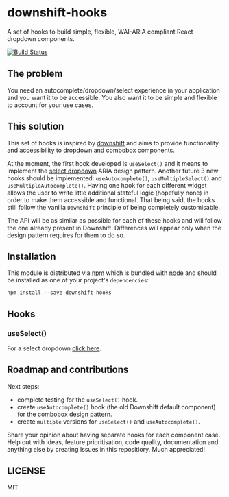 # downshift-hooks

A set of hooks to build simple, flexible, WAI-ARIA compliant React dropdown components.

[![Build Status](https://travis-ci.org/silviuavram/downshift-hooks.svg?branch=master)](https://travis-ci.org/silviuavram/downshift-hooks)

## The problem

You need an autocomplete/dropdown/select experience in your application and you want it to be accessible. You also want it to be simple and flexible to account for your use cases.

## This solution

This set of hooks is inspired by [downshift][downshift] and aims to provide functionality and accessibility to dropdown and combobox components.

At the moment, the first hook developed is `useSelect()` and it means to implement the [select dropdown][select-dropdown] ARIA design pattern. Another future 3 new hooks should be implemented: `useAutocomplete()`, `useMultipleSelect()` and `useMultipleAutocomplete()`. Having one hook for each different widget allows the user to write little additional stateful logic (hopefully none) in order to make them accessible and functional. That being said, the hooks still follow the vanilla `Downshift` principle of being completely customisable.

The API will be as similar as possible for each of these hooks and will follow the one already present in Downshift. Differences will appear only when the design pattern requires for them to do so.

## Installation

This module is distributed via [npm][npm] which is bundled with [node][node] and should be installed as one of your project's `dependencies`:

```
npm install --save downshift-hooks
```

## Hooks

### useSelect()

For a select dropdown [click here][select-readme].

## Roadmap and contributions

Next steps:
- complete testing for the `useSelect()` hook.
- create `useAutocomplete()` hook (the old Downshift default component) for the combobox design pattern.
- create `multiple` versions for `useSelect()` and `useAutocomplete()`.

Share your opinion about having separate hooks for each component case. Help out with ideas, feature prioritisation, code quality, documentation and anything else by creating Issues in this repositiory. Much appreciated!

## LICENSE

MIT

[npm]: https://www.npmjs.com/
[node]: https://nodejs.org
[downshift]: https://github.com/downshift-js/downshift
[select-dropdown]: https://www.w3.org/TR/wai-aria-practices/examples/listbox/listbox-collapsible.html
[select-readme]: https://github.com/silviuavram/downshift-hooks/blob/master/src/hooks/useSelect/README.md
